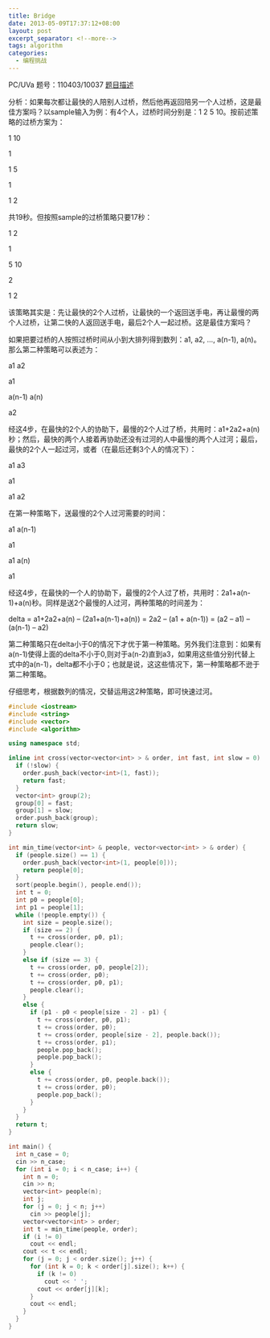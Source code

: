 ```yaml
---
title: Bridge
date: 2013-05-09T17:37:12+08:00
layout: post
excerpt_separator: <!--more-->
tags: algorithm
categories:
  - 编程挑战
---
```

PC/UVa 题号：110403/10037 <a href="http://uva.onlinejudge.org/index.php?option=com_onlinejudge&Itemid=8&page=show_problem&problem=978" target="_blank">题目描述</a>

分析：如果每次都让最快的人陪别人过桥，然后他再返回陪另一个人过桥，这是最佳方案吗？以sample输入为例：有4个人，过桥时间分别是：1 2 5 10。按前述策略的过桥方案为：
  
1 10
  
1
  
1 5
  
1
  
1 2
  
共19秒。但按照sample的过桥策略只要17秒：<!--more-->


  
1 2
  
1
  
5 10
  
2
  
1 2
  
该策略其实是：先让最快的2个人过桥，让最快的一个返回送手电，再让最慢的两个人过桥，让第二快的人返回送手电，最后2个人一起过桥。这是最佳方案吗？
  
如果把要过桥的人按照过桥时间从小到大排列得到数列：a1, a2, &#8230;, a(n-1), a(n)。那么第二种策略可以表述为：
  
a1 a2
  
a1
  
a(n-1) a(n)
  
a2
  
经这4步，在最快的2个人的协助下，最慢的2个人过了桥，共用时：a1+2a2+a(n)秒；然后，最快的两个人接着再协助还没有过河的人中最慢的两个人过河；最后，最快的2个人一起过河，或者（在最后还剩3个人的情况下）：
  
a1 a3
  
a1
  
a1 a2
  
在第一种策略下，送最慢的2个人过河需要的时间：
  
a1 a(n-1)
  
a1
  
a1 a(n)
  
a1
  
经这4步，在最快的一个人的协助下，最慢的2个人过了桥，共用时：2a1+a(n-1)+a(n)秒。同样是送2个最慢的人过河，两种策略的时间差为：

delta = a1+2a2+a(n) &#8211; (2a1+a(n-1)+a(n)) = 2a2 &#8211; (a1 + a(n-1)) = (a2 &#8211; a1) &#8211; (a(n-1) &#8211; a2)

第二种策略只在delta小于0的情况下才优于第一种策略。另外我们注意到：如果有a(n-1)使得上面的delta不小于0,则对于a(n-2)直到a3，如果用这些值分别代替上式中的a(n-1)，delta都不小于0；也就是说，这这些情况下，第一种策略都不逊于第二种策略。

仔细思考，根据数列的情况，交替运用这2种策略，即可快速过河。

```cpp
#include <iostream>
#include <string>
#include <vector>
#include <algorithm>

using namespace std;

inline int cross(vector<vector<int> > & order, int fast, int slow = 0) {
  if (!slow) {
    order.push_back(vector<int>(1, fast));
    return fast;
  }
  vector<int> group(2);
  group[0] = fast;
  group[1] = slow;
  order.push_back(group);
  return slow;
}

int min_time(vector<int> & people, vector<vector<int> > & order) {
  if (people.size() == 1) {
    order.push_back(vector<int>(1, people[0]));
    return people[0];
  }
  sort(people.begin(), people.end());
  int t = 0;
  int p0 = people[0];
  int p1 = people[1];
  while (!people.empty()) {
    int size = people.size();
    if (size == 2) {
      t += cross(order, p0, p1);
      people.clear();
    }
    else if (size == 3) {
      t += cross(order, p0, people[2]);
      t += cross(order, p0);
      t += cross(order, p0, p1);
      people.clear();
    }
    else {
      if (p1 - p0 < people[size - 2] - p1) {
        t += cross(order, p0, p1);
        t += cross(order, p0);
        t += cross(order, people[size - 2], people.back());
        t += cross(order, p1);
        people.pop_back();
        people.pop_back();
      }
      else {
        t += cross(order, p0, people.back());
        t += cross(order, p0);
        people.pop_back();
      }
    }
  }
  return t;
}

int main() {
  int n_case = 0;
  cin >> n_case;
  for (int i = 0; i < n_case; i++) {
    int n = 0;
    cin >> n;
    vector<int> people(n);
    int j;
    for (j = 0; j < n; j++)
      cin >> people[j];
    vector<vector<int> > order;
    int t = min_time(people, order);
    if (i != 0)
      cout << endl;
    cout << t << endl;
    for (j = 0; j < order.size(); j++) {
      for (int k = 0; k < order[j].size(); k++) {
        if (k != 0)
          cout << ' ';
        cout << order[j][k];
      }
      cout << endl;
    }
  }
}
```

